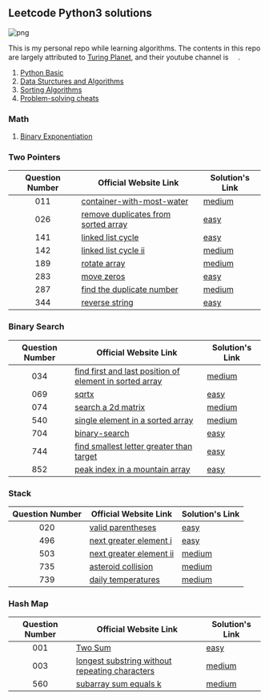 ## Leetcode Python3 solutions

![png](https://img.shields.io/badge/language-Python%203-brightgreen.svg)

This is my personal repo while learning algorithms. The contents in this repo are largely attributed to [Turing Planet](https://turingplanet.org/), and their youtube channel is [<img src="https://yt3.ggpht.com/ytc/AAUvwnhzp5Oo4li1An6Xh82AL3j2DKpU2FnkcmG0Rq2lJw=s0" width = 15>](https://www.youtube.com/channel/UCaShCEomtBrCb-B0NRrGqzg).

1. [Python Basic](https://github.com/MatNoble/leetcode/issues/1)
2. [Data Sturctures and Algorithms](https://github.com/MatNoble/leetcode/issues/2)
3. [Sorting Algorithms](https://colab.research.google.com/drive/17JVPeq6Quhgsq_Rd8X7pF643Yoh8stV6?usp=sharing)
4. [Problem-solving cheats](https://github.com/MatNoble/leetcode/issues/3)

### Math

1. [Binary Exponentiation](https://github.com/MatNoble/leetcode/blob/main/050.py)

### Two Pointers

| Question Number| Official Website Link | Solution's Link |
|:-:|-|-|
|011| [container-with-most-water](https://leetcode-cn.com/problems/container-with-most-water/) | [medium](https://github.com/MatNoble/leetcode/blob/main/011.py) |
| 026 | [remove duplicates from sorted array](https://leetcode-cn.com/problems/remove-duplicates-from-sorted-array/) |  [easy](https://github.com/MatNoble/leetcode/blob/main/026.py) |
| 141 | [linked list cycle](https://leetcode-cn.com/problems/linked-list-cycle/) |  [easy](https://github.com/MatNoble/leetcode/blob/main/141.py) |
| 142 | [linked list cycle ii](https://leetcode-cn.com/problems/linked-list-cycle-ii/) |  [medium](https://github.com/MatNoble/leetcode/blob/main/142.py) |
|189|[rotate array](https://leetcode-cn.com/problems/rotate-array/)| [medium](https://github.com/MatNoble/leetcode/blob/main/026.py)|
| 283 | [move zeros](https://leetcode-cn.com/problems/move-zeroes/) | [easy](https://github.com/MatNoble/leetcode/blob/main/283.py)|
| 287 | [find the duplicate number](https://leetcode-cn.com/problems/find-the-duplicate-number/) | [medium](https://github.com/MatNoble/leetcode/blob/main/287.py)|
| 344 | [reverse string](https://leetcode-cn.com/problems/reverse-string/) | [easy](https://github.com/MatNoble/leetcode/blob/main/344.py) |

### Binary Search

| Question Number| Official Website Link | Solution's Link |
|:-:|-|-|
|034|[find first and last position of element in sorted array](https://leetcode-cn.com/problems/find-first-and-last-position-of-element-in-sorted-array/)|[medium](https://github.com/MatNoble/leetcode/blob/main/034.py)|
|069|[sqrtx](https://leetcode-cn.com/problems/sqrtx/)|[easy](https://github.com/MatNoble/leetcode/blob/main/069.py)|
|074|[search a 2d matrix](https://leetcode-cn.com/problems/search-a-2d-matrix/)|[medium](https://github.com/MatNoble/leetcode/blob/main/074.py)|
|540|[single element in a sorted array](https://leetcode-cn.com/problems/single-element-in-a-sorted-array/)|[medium](https://github.com/MatNoble/leetcode/blob/main/540.py)|
|704|[binary-search](https://leetcode-cn.com/problems/binary-search/)|[easy](https://github.com/MatNoble/leetcode/blob/main/704.py)|
|744|[find smallest letter greater than target](https://leetcode-cn.com/problems/find-smallest-letter-greater-than-target/submissions/)|[easy](https://github.com/MatNoble/leetcode/blob/main/744.py)|
|852|[peak index in a mountain array](https://leetcode-cn.com/problems/peak-index-in-a-mountain-array/)|[easy](https://github.com/MatNoble/leetcode/blob/main/852.py)|

### Stack

| Question Number| Official Website Link | Solution's Link |
|:-:|-|-|
|020|[valid parentheses](https://leetcode-cn.com/problems/valid-parentheses/)|[easy](https://github.com/MatNoble/leetcode/blob/main/020.py)|
|496|[next greater element i](https://leetcode-cn.com/problems/next-greater-element-i/)|[easy](https://github.com/MatNoble/leetcode/blob/main/496.py)|
|503|[next greater element ii](https://leetcode-cn.com/problems/next-greater-element-ii/)|[medium](https://github.com/MatNoble/leetcode/blob/main/503.py)|
|735|[asteroid collision](https://leetcode-cn.com/problems/asteroid-collision/)|[medium](https://github.com/MatNoble/leetcode/blob/main/735.py)|
|739|[daily temperatures](https://leetcode-cn.com/problems/daily-temperatures/)|[medium](https://github.com/MatNoble/leetcode/blob/main/739.py)|

### Hash Map

| Question Number| Official Website Link | Solution's Link |
|:-:|-|-|
|001|[Two Sum](https://leetcode-cn.com/problems/two-sum/)|[easy](https://github.com/MatNoble/leetcode/blob/main/001.py)|
|003|[longest substring without repeating characters](https://leetcode-cn.com/problems/longest-substring-without-repeating-characters/)|[medium](https://github.com/MatNoble/leetcode/blob/main/003.py)|
|560|[subarray sum equals k](https://leetcode-cn.com/problems/subarray-sum-equals-k/)|[medium](https://github.com/MatNoble/leetcode/blob/main/560.py)|